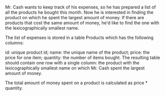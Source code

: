 Mr. Cash wants to keep track of his expenses, so he has prepared a list of all the products he bought this month. Now he is interested in finding the product on which he spent the largest amount of money. If there are products that cost the same amount of money, he'd like to find the one with the lexicographically smallest name.

The list of expenses is stored in a table Products which has the following columns:

id: unique product id;
name: the unique name of the product;
price: the price for one item;
quantity: the number of items bought.
The resulting table should contain one row with a single column: the product with the lexicographically smallest name on which Mr. Cash spent the largest amount of money.

The total amount of money spent on a product is calculated as price * quantity.

